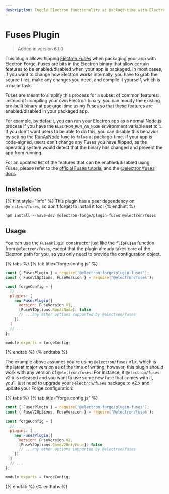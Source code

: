 ```yaml
---
description: Toggle Electron functionality at package-time with Electron Fuses.
---
```


# Fuses Plugin

> Added in version 6.1.0

This plugin allows flipping [Electron Fuses](https://www.electronjs.org/docs/latest/tutorial/fuses) when packaging your app with Electron Forge. Fuses are bits in the Electron binary that allow certain features to be enabled/disabled when your app is packaged. In most cases, if you want to change how Electron works internally, you have to grab the source files, make any changes you need, and compile it yourself, which is a major task.

Fuses are meant to simplify this process for a subset of common features: instead of compiling your own Electron binary, you can modify the existing pre-built binary at package-time using Fuses so that these features are enabled/disabled in your packaged app.

For example, by default, you can run your Electron app as a normal Node.js process if you have the `ELECTRON_RUN_AS_NODE` environment variable set to `1`. If you don't want users to be able to do this, you can disable this behavior by setting the [RunAsNode](https://www.electronjs.org/docs/latest/tutorial/fuses#runasnode) fuse to `false` at package-time.  If your app is code-signed, users can't change any Fuses you have flipped, as the operating system would detect that the binary has changed and prevent the app from running.

For an updated list of the features that can be enabled/disabled using Fuses, please refer to the [official Fuses tutorial](https://www.electronjs.org/docs/latest/tutorial/fuses) and the [@electron/fuses docs](https://www.electronjs.org/docs/latest/tutorial/fuses).

## Installation

{% hint style="info" %}
This plugin has a peer dependency on `@electron/fuses`, so don't forget to install it too!
{% endhint %}

```shell
npm install --save-dev @electron-forge/plugin-fuses @electron/fuses
```

## Usage

You can use the `FusesPlugin` constructor just like the `flipFuses` function from `@electron/fuses`, except that the plugin already takes care of the Electron path for you, so you only need to provide the configuration object.

{% tabs %}
{% tab title="forge.config.js" %}
```js
const { FusesPlugin } = require('@electron-forge/plugin-fuses');
const { FuseV1Options, FuseVersion } = require('@electron/fuses');

const forgeConfig = {
  // ...
  plugins: [
    new FusesPlugin({
      version: FuseVersion.V1,
      [FuseV1Options.RunAsNode]: false
      // ...any other options supported by @electron/fuses
    })
  ]
  // ...
};

module.exports = forgeConfig;
```

{% endtab %}
{% endtabs %}

The example above assumes you're using `@electron/fuses` v1.x, which is the latest major version as of the time of writing; however, this plugin should work with any version of `@electron/fuses`. For instance, if `@electron/fuses` v2.x is released and you want to use some new fuse that comes with it, you'll just need to upgrade your `@electron/fuses` package to v2.x and update your Forge configuration:

{% tabs %}
{% tab title="forge.config.js" %}
```js
const { FusesPlugin } = require('@electron-forge/plugin-fuses');
const { FuseV2Options, FuseVersion } = require('@electron/fuses');

const forgeConfig = {
  // ...
  plugins: [
    new FusesPlugin({
      version: FuseVersion.V2,
      [FuseV2Options.SomeV2OnlyFuse]: false
      // ...any other options supported by @electron/fuses
    })
  ]
  // ...
};

module.exports = forgeConfig;
```

{% endtab %}
{% endtabs %}

